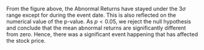 From the figure above, the Abnormal Returns have stayed under the $3\sigma$ range except for during the event date. This is also reflected on the numerical value of the p-value. As $p < 0.05$, we reject the null hypothesis and conclude that the mean abnormal returns are significantly different from zero. Hence, there was a significant event happening that has affected the stock price.
